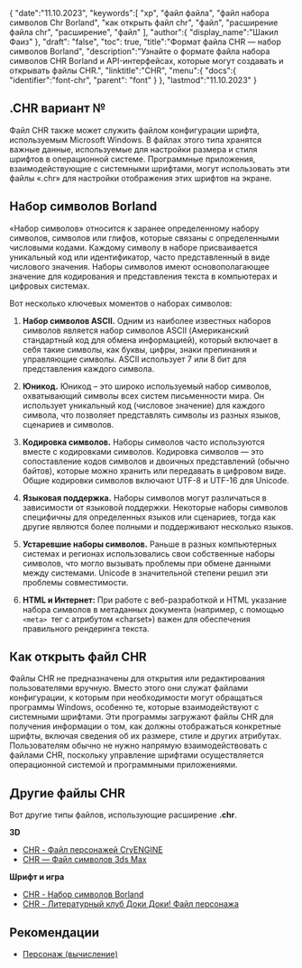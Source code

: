{
"date":"11.10.2023",
   "keywords":[
"хр",
"файл файла",
"файл набора символов Chr Borland",
"как открыть файл chr",
"файл",
"расширение файла chr",
"расширение",
"файл"
],
   "author":{
"display_name":"Шакил Фаиз"
},
"draft": "false",
"toc": true,
"title":"Формат файла CHR — набор символов Borland",
   "description":"Узнайте о формате файла набора символов CHR Borland и API-интерфейсах, которые могут создавать и открывать файлы CHR.",
"linktitle":"CHR",
   "menu":{
      "docs":{
         "identifier":"font-chr",
"parent": "font"
}
},
"lastmod":"11.10.2023"
}

## .CHR вариант №

Файл CHR также может служить файлом конфигурации шрифта, используемым Microsoft Windows. В файлах этого типа хранятся важные данные, используемые для настройки размера и стиля шрифтов в операционной системе. Программные приложения, взаимодействующие с системными шрифтами, могут использовать эти файлы «.chr» для настройки отображения этих шрифтов на экране.

## Набор символов Borland

«Набор символов» относится к заранее определенному набору символов, символов или глифов, которые связаны с определенными числовыми кодами. Каждому символу в наборе присваивается уникальный код или идентификатор, часто представленный в виде числового значения. Наборы символов имеют основополагающее значение для кодирования и представления текста в компьютерах и цифровых системах.

Вот несколько ключевых моментов о наборах символов:

1. **Набор символов ASCII.** Одним из наиболее известных наборов символов является набор символов ASCII (Американский стандартный код для обмена информацией), который включает в себя такие символы, как буквы, цифры, знаки препинания и управляющие символы. ASCII использует 7 или 8 бит для представления каждого символа.
    





2. **Юникод.** Юникод – это широко используемый набор символов, охватывающий символы всех систем письменности мира. Он использует уникальный код (числовое значение) для каждого символа, что позволяет представлять символы из разных языков, сценариев и символов.
    





3. **Кодировка символов.** Наборы символов часто используются вместе с кодировками символов. Кодировка символов — это сопоставление кодов символов и двоичных представлений (обычно байтов), которые можно хранить или передавать в цифровом виде. Общие кодировки символов включают UTF-8 и UTF-16 для Unicode.
    





4. **Языковая поддержка.** Наборы символов могут различаться в зависимости от языковой поддержки. Некоторые наборы символов специфичны для определенных языков или сценариев, тогда как другие являются более полными и поддерживают несколько языков.
    





5. **Устаревшие наборы символов.** Раньше в разных компьютерных системах и регионах использовались свои собственные наборы символов, что могло вызывать проблемы при обмене данными между системами. Unicode в значительной степени решил эти проблемы совместимости.
    





6. **HTML и Интернет:** При работе с веб-разработкой и HTML указание набора символов в метаданных документа (например, с помощью `<meta> `тег с атрибутом «charset») важен для обеспечения правильного рендеринга текста.

## Как открыть файл CHR

Файлы CHR не предназначены для открытия или редактирования пользователями вручную. Вместо этого они служат файлами конфигурации, к которым при необходимости могут обращаться программы Windows, особенно те, которые взаимодействуют с системными шрифтами. Эти программы загружают файлы CHR для получения информации о том, как должны отображаться конкретные шрифты, включая сведения об их размере, стиле и других атрибутах. Пользователям обычно не нужно напрямую взаимодействовать с файлами CHR, поскольку управление шрифтами осуществляется операционной системой и программными приложениями.

## Другие файлы CHR

Вот другие типы файлов, использующие расширение **.chr**.

**3D**
- [CHR - Файл персонажей CryENGINE](/ru/3d/chr-cryengine/)
- [CHR — Файл символов 3ds Max](/ru/3d/chr-3ds/)

**Шрифт и игра**
- [CHR - Набор символов Borland](/ru/font/chr/)
- [CHR - Литературный клуб Доки Доки! Файл персонажа](/ru/game/chr-doki/)

## Рекомендации
- [Персонаж (вычисление)](https://en.wikipedia.org/wiki/Character_(computing))

